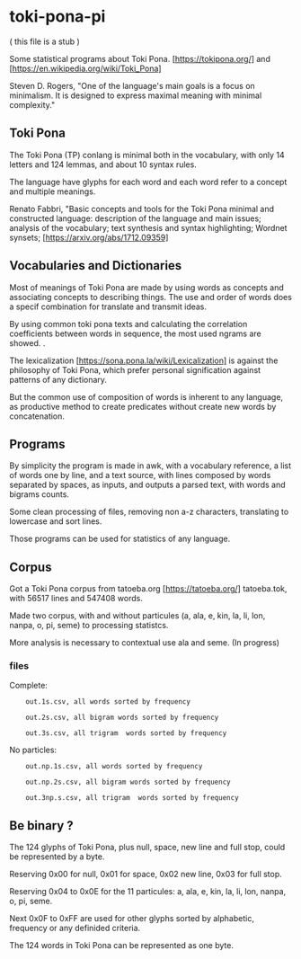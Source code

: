 # toki-pona-pi

( this file is a stub )

Some statistical programs about Toki Pona. [https://tokipona.org/] and [https://en.wikipedia.org/wiki/Toki_Pona]

Steven D. Rogers, "One of the language's main goals is a focus on minimalism. It is designed to express maximal meaning with minimal complexity."

## Toki Pona

The Toki Pona (TP) conlang is minimal both in the vocabulary, with only 14 letters and 124 lemmas, and about 10 syntax rules.

The language have glyphs for each word and each word refer to a concept and multiple meanings.

Renato Fabbri, "Basic concepts and tools for the Toki Pona minimal and constructed language: description of the language and main issues; analysis of the vocabulary; text synthesis and syntax highlighting; Wordnet synsets; [https://arxiv.org/abs/1712.09359]

## Vocabularies and Dictionaries

Most of meanings of Toki Pona are made by using words as concepts and associating concepts to describing things. The use and order of words does a specif  combination for translate and transmit ideas.

By using common toki pona texts and calculating the correlation coefficients between words in sequence, the most used ngrams are showed. . 

The lexicalization [https://sona.pona.la/wiki/Lexicalization] is against the philosophy of Toki Pona, which prefer personal signification against patterns of any dictionary. 

But the common use of composition of words is inherent to any language, as productive method to create predicates without create new words by concatenation.

## Programs

By simplicity the program is made in awk, with a vocabulary reference, a list of words one by line, and a text source, with lines composed by words separated by spaces, as inputs, and outputs a parsed text, with words and bigrams counts.

Some clean processing of files, removing non a-z characters, translating to lowercase and sort lines.

Those programs can be used for statistics of any language.

## Corpus

Got a Toki Pona corpus from tatoeba.org [https://tatoeba.org/] tatoeba.tok, with 56517 lines and 547408 words.

Made two corpus, with and without particules (a, ala, e, kin, la, li, lon, nanpa, o, pi, seme) to processing statistcs.

More analysis is necessary to contextual use ala and seme. (In progress)

### files

Complete:

        out.1s.csv, all words sorted by frequency
            
        out.2s.csv, all bigram words sorted by frequency
            
        out.3s.csv, all trigram  words sorted by frequency

No particles:

        out.np.1s.csv, all words sorted by frequency
            
        out.np.2s.csv, all bigram words sorted by frequency
            
        out.3np.s.csv, all trigram  words sorted by frequency

## Be binary ?

The 124 glyphs of Toki Pona, plus null, space, new line and full stop, could be represented by a byte. 

Reserving 0x00 for null, 0x01 for space, 0x02 new line, 0x03 for full stop.

Reserving 0x04 to 0x0E for the 11 particules: a, ala, e, kin, la, li, lon, nanpa, o, pi, seme.

Next 0x0F to 0xFF are used for other glyphs sorted by alphabetic, frequency or any definided criteria.
    
The 124 words in Toki Pona can be represented as one byte. 
